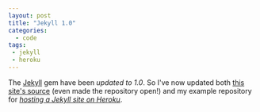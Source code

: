 ```yaml
---
layout: post
title: "Jekyll 1.0"
categories:
  - code
tags:
 - jekyll
 - heroku
---
```


The [Jekyll](http://jekyllrb.com) gem have been _updated to 1.0_. So I've now updated both [this site's source](https://github.com/himynameisjonas/jonas.brusman.se) (even made the repository open!) and my example repository for [_hosting a Jekyll site on Heroku_](/2012/07/22/jekyll-heroku-unicorn).
